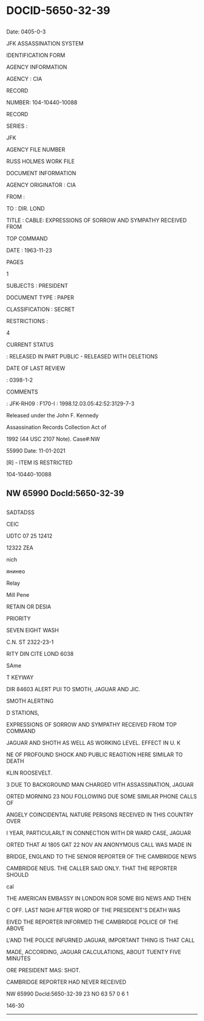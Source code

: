 # DOCID-5650-32-39

##
Date: 0405-0-3

JFK ASSASSINATION SYSTEM

IDENTIFICATION FORM

AGENCY INFORMATION

AGENCY : CIA

RECORD

NUMBER: 104-10440-10088

RECORD

SERIES :

JFK

AGENCY FILE NUMBER

RUSS HOLMES WORK FILE

DOCUMENT INFORMATION

AGENCY ORIGINATOR : CIA

FROM :

TO : DIR. LOND

TITLE : CABLE: EXPRESSIONS OF SORROW AND SYMPATHY RECEIVED FROM

TOP COMMAND

DATE : 1963-11-23

PAGES

1

SUBJECTS : PRESIDENT

DOCUMENT TYPE : PAPER

CLASSIFICATION : SECRET

RESTRICTIONS :

4

CURRENT STATUS

: RELEASED IN PART PUBLIC - RELEASED WITH DELETIONS

DATE OF LAST REVIEW

: 0398-1-2

COMMENTS

: JFK-RH09 : F170-I : 1998.12.03.05:42:52:3129-7-3

Released under the John F. Kennedy

Assassination Records Collection Act of

1992 (44 USC 2107 Note). Case#:NW

55990 Date: 11-01-2021

[R] - ITEM IS RESTRICTED

104-10440-10088

NW 65990 Docld:5650-32-39
---

##
SADTADSS

CEIC

UDTC 07 25 12412

12322 ZEA

nich

янинео

Relay

Mill Pene

RETAIN OR DESIA

PRIORITY

SEVEN EIGHT WASH

C.N. ST 2322-23-1

RITY DIN CITE LOND 6038

SAme

T KEYWAY

DIR 84603 ALERT PUI TO SMOTH, JAGUAR AND JIC.

SMOTH ALERTING

D STATIONS,

EXPRESSIONS OF SORROW AND SYMPATHY RECEIVED FROM TOP COMMAND

JAGUAR AND SHOTH AS WELL AS WORKING LEVEL. EFFECT IN U. K

NE OF PROFOUND SHOCK AND PUBLIC REAGTION HERE SIMILAR TO DEATH

KLIN ROOSEVELT.

3 DUE TO BACKGROUND MAN CHARGED VITH ASSASSINATION, JAGUAR

ORTED MORNING 23 NOU FOLLOWING DUE SOME SIMILAR PHONE CALLS OF

ANGELY COINCIDENTAL NATURE PERSONS RECEIVED IN THIS COUNTRY OVER

I YEAR, PARTICULARLT IN CONNECTION WITH DR WARD CASE, JAGUAR

ORTED THAT AI 1805 GAT 22 NOV AN ANONYMOUS CALL WAS MADE IN

BRIDGE, ENGLAND TO THE SENIOR REPORTER OF THE CAMBRIDGE NEWS

CAMBRIDGE NEUS. THE CALLER SAID ONLY. THAT THE REPORTER SHOULD

cal

THE AMERICAN EMBASSY IN LONDON ROR SOME BIG NEWS AND THEN

C OFF. LAST NIGHI AFTER WORD OF THE PRESIDENT'S DEATH WAS

EIVED THE REPORTER INFORMED THE CAMBRIDGE POLICE OF THE ABOVE

L'AND THE POLICE INFURNED JAGUAR, IMPORTANT THING IS THAT CALL

MADE, ACCORDING, JAGUAR CALCULATIONS, ABOUT TUENTY FIVE MINUTES

ORE PRESIDENT MAS: SHOT.

CAMBRIDGE REPORTER HAD NEVER RECEIVED

NW 65990 Docld:5650-32-39
23 NO 63 57 0 6 1

146-30

---

